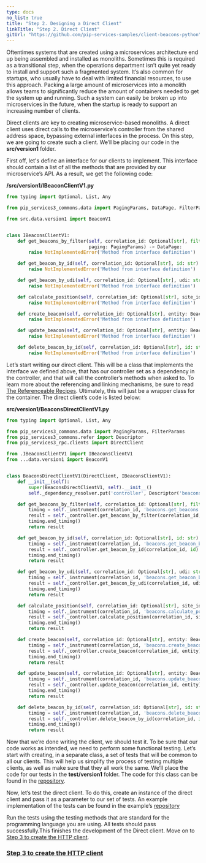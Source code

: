 ```yaml
---
type: docs
no_list: true
title: "Step 2. Designing a Direct Client"
linkTitle: "Step 2. Direct Client" 
gitUrl: "https://github.com/pip-services-samples/client-beacons-python"
---
```


Oftentimes systems that are created using a microservices architecture end up being assembled and installed as monoliths. Sometimes this is required as a transitional step, when the operations department isn’t quite yet ready to install and support such a fragmented system. It’s also common for startups, who usually have to deal with limited financial resources, to use this approach. Packing a large amount of microservices into a monolith allows teams to significantly reduce the amount of containers needed to get the system up and running. Such a system can easily be broken up into microservices in the future, when the startup is ready to support an increasing number of clients.

Direct clients are key to creating microservice-based monoliths. A direct client uses direct calls to the microservice’s controller from the shared address space, bypassing external interfaces in the process. On this step, we are going to create such a client. We’ll be placing our code in the **src/version1** folder.

First off, let's define an interface for our clients to implement. This interface should contain a list of all the methods that are provided by our microservice’s API. As a result, we get the following code:

**/src/version1/IBeaconClientV1.py**

```python
from typing import Optional, List, Any

from pip_services3_commons.data import PagingParams, DataPage, FilterParams

from src.data.version1 import BeaconV1


class IBeaconsClientV1:
    def get_beacons_by_filter(self, correlation_id: Optional[str], filter: FilterParams,
                              paging: PagingParams) -> DataPage:
        raise NotImplementedError('Method from interface definition')

    def get_beacon_by_id(self, correlation_id: Optional[str], id: str) -> dict:
        raise NotImplementedError('Method from interface definition')

    def get_beacon_by_udi(self, correlation_id: Optional[str], udi: str) -> dict:
        raise NotImplementedError('Method from interface definition')

    def calculate_position(self, correlation_id: Optional[str], site_id: str, udis: List[str]) -> Any:
        raise NotImplementedError('Method from interface definition')

    def create_beacon(self, correlation_id: Optional[str], entity: BeaconV1) -> dict:
        raise NotImplementedError('Method from interface definition')

    def update_beacon(self, correlation_id: Optional[str], entity: BeaconV1) -> dict:
        raise NotImplementedError('Method from interface definition')

    def delete_beacon_by_id(self, correlation_id: Optional[str], id: str) -> dict:
        raise NotImplementedError('Method from interface definition')

```

Let’s start writing our direct client. This will be a class that implements the interface we defined above, that has our controller set as a dependency in the controller, and that will call the controller’s methods when asked to. To learn more about the referencing and linking mechanisms, be sure to read [The Referenceable Recipes](../../../recipes/component_references/). Ultimately, this will just be a wrapper class for the container. 
The direct client’s code is listed below:

**src/version1/BeaconsDirectClientV1.py**

```python
from typing import Optional, List, Any

from pip_services3_commons.data import PagingParams, FilterParams
from pip_services3_commons.refer import Descriptor
from pip_services3_rpc.clients import DirectClient

from .IBeaconsClientV1 import IBeaconsClientV1
from ...data.version1 import BeaconV1


class BeaconsDirectClientV1(DirectClient, IBeaconsClientV1):
    def __init__(self):
        super(BeaconsDirectClientV1, self).__init__()
        self._dependency_resolver.put('controller', Descriptor('beacons', 'controller', '*', '*', '1.0'))

    def get_beacons_by_filter(self, correlation_id: Optional[str], filter: FilterParams, paging: PagingParams) -> dict:
        timing = self._instrument(correlation_id, 'beacons.get_beacons')
        result = self._controller.get_beacons_by_filter(correlation_id, filter, paging)
        timing.end_timing()
        return result

    def get_beacon_by_id(self, correlation_id: Optional[str], id: str) -> dict:
        timing = self._instrument(correlation_id, 'beacons.get_beacon_by_id')
        result = self._controller.get_beacon_by_id(correlation_id, id)
        timing.end_timing()
        return result

    def get_beacon_by_udi(self, correlation_id: Optional[str], udi: str) -> dict:
        timing = self._instrument(correlation_id, 'beacons.get_beacon_by_udi')
        result = self._controller.get_beacon_by_udi(correlation_id, udi)
        timing.end_timing()
        return result

    def calculate_position(self, correlation_id: Optional[str], site_id: str, udis: List[str]) -> Any:
        timing = self._instrument(correlation_id, 'beacons.calculate_position')
        result = self._controller.calculate_position(correlation_id, site_id, udis)
        timing.end_timing()
        return result

    def create_beacon(self, correlation_id: Optional[str], entity: BeaconV1) -> dict:
        timing = self._instrument(correlation_id, 'beacons.create_beacon')
        result = self._controller.create_beacon(correlation_id, entity)
        timing.end_timing()
        return result

    def update_beacon(self, correlation_id: Optional[str], entity: BeaconV1) -> dict:
        timing = self._instrument(correlation_id, 'beacons.update_beacon')
        result = self._controller.update_beacon(correlation_id, entity)
        timing.end_timing()
        return result

    def delete_beacon_by_id(self, correlation_id: Optional[str], id: str) -> dict:
        timing = self._instrument(correlation_id, 'beacons.delete_beacon_by_id')
        result = self._controller.delete_beacon_by_id(correlation_id, id)
        timing.end_timing()
        return result

```

Now that we’re done writing the client, we should test it. 
To be sure that our code works as intended, we need to perform some functional testing. Let’s start with creating, in a separate class, a set of tests that will be common to all our clients. This will help us simplify the process of testing multiple clients, as well as make sure that they all work the same. We’ll place the code for our tests in the **test/version1** folder. The code for this class can be found in the [repository](https://github.com/pip-services-samples/client-beacons-python/blob/master/test/version1/BeaconsClientV1Fixture.py).


Now, let’s test the direct client. To do this, create an instance of the direct client and pass it as a parameter to our set of tests. 
An example implementation of the tests can be found in the example’s [repository](https://github.com/pip-services-samples/client-beacons-python/blob/master/test/version1/test_BeaconsDirectClientV1.python)


Run the tests using the testing methods that are standard for the programming language you are using. All tests should pass successfully.This finishes the development of the Direct client.
Move on to [Step 3 to create the HTTP client](../step3).


<span class="hide-title-link">

### [Step 3 to create the HTTP client](../step3)

</span>
